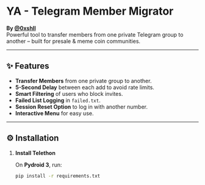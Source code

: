 # YA - Telegram Member Migrator

**By [@0xshll](https://t.me/yyeir)**  
Powerful tool to transfer members from one private Telegram group to another – built for presale & meme coin communities.

---

## ✨ Features

- **Transfer Members** from one private group to another.
- **5-Second Delay** between each add to avoid rate limits.
- **Smart Filtering** of users who block invites.
- **Failed List Logging** in `failed.txt`.
- **Session Reset Option** to log in with another number.
- **Interactive Menu** for easy use.

---

## ⚙️ Installation

1. **Install Telethon**

   On **Pydroid 3**, run:

   ```bash
   pip install -r requirements.txt
